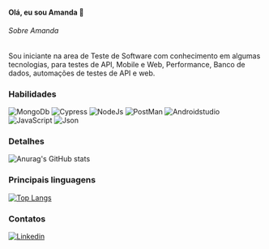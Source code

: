 #### Olá, eu sou Amanda 👋

###### Sobre Amanda 

Sou iniciante na area de Teste de Software com conhecimento em algumas tecnologias, para testes de API, Mobile e Web, Performance, Banco de dados, automações de testes de API e web.

### Habilidades

![MongoDb](https://img.shields.io/badge/MongoDB-4EA94B?style=for-the-badge&logo=mongodb&logoColor=white)
![Cypress](https://img.shields.io/badge/Cypress-17202C?style=for-the-badge&logo=cypress&logoColor=white)
![NodeJs](https://img.shields.io/badge/Node.js-339933?style=for-the-badge&logo=nodedotjs&logoColor=white)
![PostMan](https://img.shields.io/badge/Postman-FF6C37?style=for-the-badge&logo=Postman&logoColor=white)
![Androidstudio](https://img.shields.io/badge/Android_Studio-3DDC84?style=for-the-badge&logo=android-studio&logoColor=white)
![JavaScript](https://img.shields.io/badge/JavaScript-323330?style=for-the-badge&logo=javascript&logoColor=F7DF1E)
![Json](https://img.shields.io/badge/json-5E5C5C?style=for-the-badge&logo=json&logoColor=white)

### Detalhes

![Anurag's GitHub stats](https://github-readme-stats.vercel.app/api?username=amandaccunha&show_icons=true&theme=dracula)

### Principais linguagens 

[![Top Langs](https://github-readme-stats.vercel.app/api/top-langs/?username=amandaccunha)](https://github.com/anuraghazra/github-readme-stats)

### Contatos 

[<img src='https://img.shields.io/badge/LinkedIn-0077B5?style=for-the-badge&logo=linkedin&logoColor=white' alt='Linkedin' heigth='30'>](https://www.linkedin.com/in/amandaccunha-qa/)
